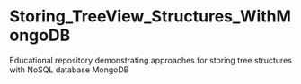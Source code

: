 Storing_TreeView_Structures_WithMongoDB
=======================================

Educational repository demonstrating approaches for storing tree structures with NoSQL database MongoDB